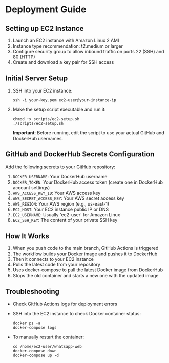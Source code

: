 # Deployment Guide

## Setting up EC2 Instance

1. Launch an EC2 instance with Amazon Linux 2 AMI
2. Instance type recommendation: t2.medium or larger
3. Configure security group to allow inbound traffic on ports 22 (SSH) and 80 (HTTP)
4. Create and download a key pair for SSH access

## Initial Server Setup

1. SSH into your EC2 instance:

   ```
   ssh -i your-key.pem ec2-user@your-instance-ip
   ```

2. Make the setup script executable and run it:
   ```
   chmod +x scripts/ec2-setup.sh
   ./scripts/ec2-setup.sh
   ```
   **Important**: Before running, edit the script to use your actual GitHub and DockerHub usernames.

## GitHub and DockerHub Secrets Configuration

Add the following secrets to your GitHub repository:

1. `DOCKER_USERNAME`: Your DockerHub username
2. `DOCKER_TOKEN`: Your DockerHub access token (create one in DockerHub account settings)
3. `AWS_ACCESS_KEY_ID`: Your AWS access key
4. `AWS_SECRET_ACCESS_KEY`: Your AWS secret access key
5. `AWS_REGION`: Your AWS region (e.g., us-east-1)
6. `EC2_HOST`: Your EC2 instance public IP or DNS
7. `EC2_USERNAME`: Usually 'ec2-user' for Amazon Linux
8. `EC2_SSH_KEY`: The content of your private SSH key

## How It Works

1. When you push code to the main branch, GitHub Actions is triggered
2. The workflow builds your Docker image and pushes it to DockerHub
3. Then it connects to your EC2 instance
4. Pulls the latest code from your repository
5. Uses docker-compose to pull the latest Docker image from DockerHub
6. Stops the old container and starts a new one with the updated image

## Troubleshooting

- Check GitHub Actions logs for deployment errors
- SSH into the EC2 instance to check Docker container status:

  ```
  docker ps -a
  docker-compose logs
  ```

- To manually restart the container:
  ```
  cd /home/ec2-user/whatsapp-web
  docker-compose down
  docker-compose up -d
  ```
